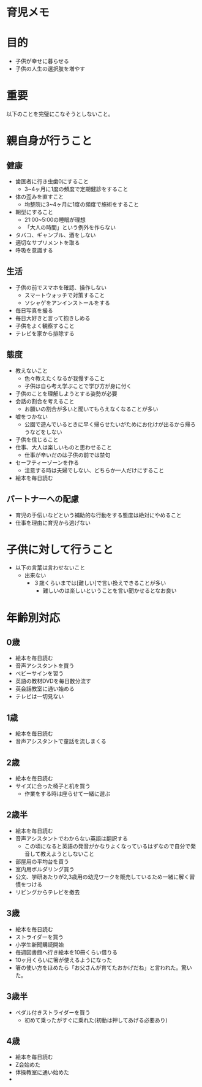 # 育児メモ

# 目的
* 子供が幸せに暮らせる
* 子供の人生の選択肢を増やす

# 重要
以下のことを完璧にこなそうとしないこと。

# 親自身が行うこと
## 健康
* 歯医者に行き虫歯0にすること
  * 3~4ヶ月に1度の頻度で定期健診をすること
* 体の歪みを直すこと
  * 均整院に3~4ヶ月に1度の頻度で施術をすること
* 朝型にすること
  * 21:00~5:00の睡眠が理想
  * 「大人の時間」という例外を作らない
* タバコ、ギャンブル、酒をしない
* 適切なサプリメントを取る
* 呼吸を意識する

## 生活
* 子供の前でスマホを確認、操作しない
  * スマートウォッチで対策すること
  * ソシャゲをアンインストールをする
* 毎日写真を撮る
* 毎日大好きと言って抱きしめる
* 子供をよく観察すること
* テレビを家から排除する

## 態度
* 教えないこと
  * 色々教えたくなるが我慢すること
  * 子供は自ら考え学ぶことで学び方が身に付く
* 子供のことを理解しようとする姿勢が必要
* 会話の割合を考えること
  * お願いの割合が多いと聞いてもらえなくなることが多い
* 嘘をつかない
  * 公園で遊んでいるときに早く帰らせたいがためにお化けが出るから帰ろうなどをしない
* 子供を信じること
* 仕事、大人は楽しいものと思わせること
  * 仕事が辛いだのは子供の前では禁句
* セーフティーゾーンを作る
  * 注意する時は夫婦でしない、どちらか一人だけにすること
* 絵本を毎日読む

## パートナーへの配慮
* 育児の手伝いなどという補助的な行動をする態度は絶対にやめること
* 仕事を理由に育児から逃げない

# 子供に対して行うこと
* 以下の言葉は言わせないこと
  * 出来ない
    * ３歳くらいまでは[難しい]で言い換えできることが多い
      * 難しいのは楽しいということを言い聞かせるとなお良い

# 年齢別対応

## 0歳
* 絵本を毎日読む
* 音声アシスタントを買う
* ベビーサインを習う
* 英語の教材DVDを毎日数分流す
* 英会話教室に通い始める
* テレビは一切見ない

## 1歳
* 絵本を毎日読む
* 音声アシスタントで童話を流しまくる

## 2歳
* 絵本を毎日読む
* サイズに合った椅子と机を買う
  * 作業をする時は座らせて一緒に遊ぶ

## 2歳半
* 絵本を毎日読む
* 音声アシスタントでわからない英語は翻訳する
  * この頃になると英語の発音がかなりよくなっているはずなので自分で発音して教えようとしないこと
* 部屋用の平均台を買う
* 室内用ボルダリング買う
* 公文、学研あたりが2,3歳用の幼児ワークを販売しているため一緒に解く習慣をつける
* リビングからテレビを撤去

## 3歳
* 絵本を毎日読む
* ストライダーを買う
* 小学生新聞購読開始
* 毎週図書館へ行き絵本を10冊くらい借りる
* 10ヶ月くらいに箸が使えるようになった
* 箸の使い方をほめたら「お父さんが育てたおかげだね」と言われた。驚いた。

## 3歳半
* ペダル付きストライダーを買う
  * 初めて乗ったがすぐに乗れた(初動は押してあげる必要あり)

## 4歳
* 絵本を毎日読む
* Z会始めた
* 体操教室に通い始めた
*
